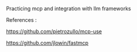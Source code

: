 Practicing mcp and integration with llm frameworks

References :

https://github.com/pietrozullo/mcp-use

https://github.com/jlowin/fastmcp

